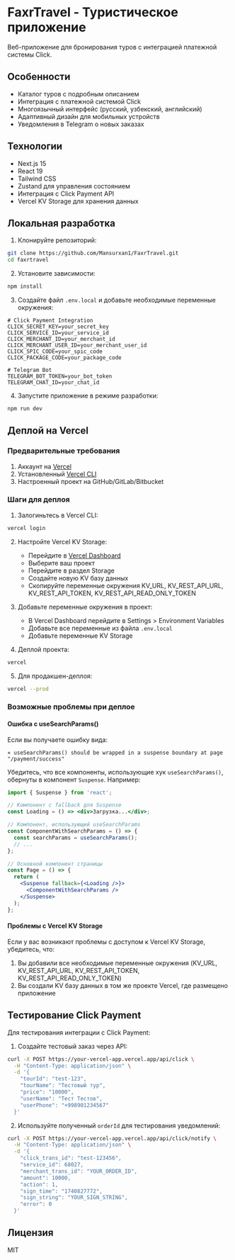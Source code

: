 # FaxrTravel - Туристическое приложение

Веб-приложение для бронирования туров с интеграцией платежной системы Click.

## Особенности

- Каталог туров с подробным описанием
- Интеграция с платежной системой Click
- Многоязычный интерфейс (русский, узбекский, английский)
- Адаптивный дизайн для мобильных устройств
- Уведомления в Telegram о новых заказах

## Технологии

- Next.js 15
- React 19
- Tailwind CSS
- Zustand для управления состоянием
- Интеграция с Click Payment API
- Vercel KV Storage для хранения данных

## Локальная разработка

1. Клонируйте репозиторий:
```bash
git clone https://github.com/Mansurxan1/FaxrTravel.git
cd faxrtravel
```

2. Установите зависимости:
```bash
npm install
```

3. Создайте файл `.env.local` и добавьте необходимые переменные окружения:
```
# Click Payment Integration
CLICK_SECRET_KEY=your_secret_key
CLICK_SERVICE_ID=your_service_id
CLICK_MERCHANT_ID=your_merchant_id
CLICK_MERCHANT_USER_ID=your_merchant_user_id
CLICK_SPIC_CODE=your_spic_code
CLICK_PACKAGE_CODE=your_package_code

# Telegram Bot
TELEGRAM_BOT_TOKEN=your_bot_token
TELEGRAM_CHAT_ID=your_chat_id
```

4. Запустите приложение в режиме разработки:
```bash
npm run dev
```

## Деплой на Vercel

### Предварительные требования

1. Аккаунт на [Vercel](https://vercel.com)
2. Установленный [Vercel CLI](https://vercel.com/cli)
3. Настроенный проект на GitHub/GitLab/Bitbucket

### Шаги для деплоя

1. Залогиньтесь в Vercel CLI:
```bash
vercel login
```

2. Настройте Vercel KV Storage:
   - Перейдите в [Vercel Dashboard](https://vercel.com/dashboard)
   - Выберите ваш проект
   - Перейдите в раздел Storage
   - Создайте новую KV базу данных
   - Скопируйте переменные окружения KV_URL, KV_REST_API_URL, KV_REST_API_TOKEN, KV_REST_API_READ_ONLY_TOKEN

3. Добавьте переменные окружения в проект:
   - В Vercel Dashboard перейдите в Settings > Environment Variables
   - Добавьте все переменные из файла `.env.local`
   - Добавьте переменные KV Storage

4. Деплой проекта:
```bash
vercel
```

5. Для продакшен-деплоя:
```bash
vercel --prod
```

### Возможные проблемы при деплое

#### Ошибка с useSearchParams()

Если вы получаете ошибку вида:
```
⨯ useSearchParams() should be wrapped in a suspense boundary at page "/payment/success"
```

Убедитесь, что все компоненты, использующие хук `useSearchParams()`, обернуты в компонент `Suspense`. Например:

```jsx
import { Suspense } from 'react';

// Компонент с fallback для Suspense
const Loading = () => <div>Загрузка...</div>;

// Компонент, использующий useSearchParams
const ComponentWithSearchParams = () => {
  const searchParams = useSearchParams();
  // ...
};

// Основной компонент страницы
const Page = () => {
  return (
    <Suspense fallback={<Loading />}>
      <ComponentWithSearchParams />
    </Suspense>
  );
};
```

#### Проблемы с Vercel KV Storage

Если у вас возникают проблемы с доступом к Vercel KV Storage, убедитесь, что:
1. Вы добавили все необходимые переменные окружения (KV_URL, KV_REST_API_URL, KV_REST_API_TOKEN, KV_REST_API_READ_ONLY_TOKEN)
2. Вы создали KV базу данных в том же проекте Vercel, где размещено приложение

## Тестирование Click Payment

Для тестирования интеграции с Click Payment:

1. Создайте тестовый заказ через API:
```bash
curl -X POST https://your-vercel-app.vercel.app/api/click \
  -H "Content-Type: application/json" \
  -d '{
    "tourId": "test-123",
    "tourName": "Тестовый тур",
    "price": "10000",
    "userName": "Тест Тестов",
    "userPhone": "+998901234567"
  }'
```

2. Используйте полученный `orderId` для тестирования уведомлений:
```bash
curl -X POST https://your-vercel-app.vercel.app/api/click/notify \
  -H "Content-Type: application/json" \
  -d '{
    "click_trans_id": "test-123456",
    "service_id": 68027,
    "merchant_trans_id": "YOUR_ORDER_ID",
    "amount": 10000,
    "action": 1,
    "sign_time": "1740827772",
    "sign_string": "YOUR_SIGN_STRING",
    "error": 0
  }'
```

## Лицензия

MIT
